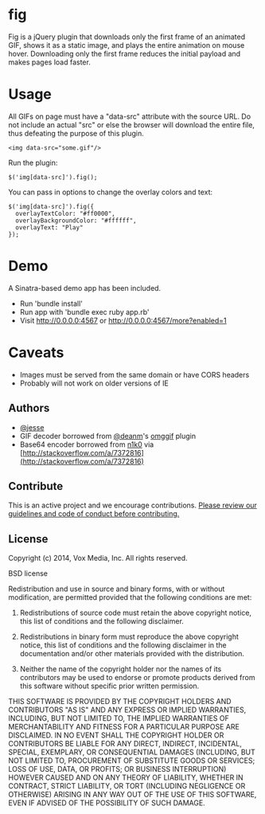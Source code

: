 fig
===
Fig is a jQuery plugin that downloads only the first frame of an animated GIF, shows it as a static image, and plays the entire animation on mouse hover. Downloading only the first frame reduces the initial payload and makes pages load faster.

Usage
====
All GIFs on page must have a "data-src" attribute with the source URL. Do not include an actual "src" or else the browser will download the entire file, thus defeating the purpose of this plugin.
```
<img data-src="some.gif"/>
```

Run the plugin:
```
$('img[data-src]').fig();
```

You can pass in options to change the overlay colors and text:
```
$('img[data-src]').fig({
  overlayTextColor: "#ff0000",
  overlayBackgroundColor: "#ffffff",
  overlayText: "Play"
});
```

Demo
====
A Sinatra-based demo app has been included.
- Run 'bundle install'
- Run app with 'bundle exec ruby app.rb'
- Visit http://0.0.0.0:4567 or http://0.0.0.0:4567/more?enabled=1

Caveats
====
- Images must be served from the same domain or have CORS headers
- Probably will not work on older versions of IE

## Authors

- [@jesse](https://github.com/jesse)
- GIF decoder borrowed from [@deanm](https://github.com/deanm)'s [omggif](https://github.com/deanm/omggif/blob/master/omggif.js) plugin
- Base64 encoder borrowed from [n1k0](https://github.com/n1k0) via [http://stackoverflow.com/a/7372816](http://stackoverflow.com/a/7372816)

## Contribute

This is an active project and we encourage contributions. [Please review our guidelines and code of conduct before contributing.](https://github.com/voxmedia/open-source-contribution-guidelines)

## License 

Copyright (c) 2014, Vox Media, Inc.
All rights reserved.

BSD license

Redistribution and use in source and binary forms, with or without modification, are permitted provided that the following conditions are met:

1. Redistributions of source code must retain the above copyright notice, this list of conditions and the following disclaimer.

2. Redistributions in binary form must reproduce the above copyright notice, this list of conditions and the following disclaimer in the documentation and/or other materials provided with the distribution.

3. Neither the name of the copyright holder nor the names of its contributors may be used to endorse or promote products derived from this software without specific prior written permission.

THIS SOFTWARE IS PROVIDED BY THE COPYRIGHT HOLDERS AND CONTRIBUTORS "AS IS" AND ANY EXPRESS OR IMPLIED WARRANTIES, INCLUDING, BUT NOT LIMITED TO, THE IMPLIED WARRANTIES OF MERCHANTABILITY AND FITNESS FOR A PARTICULAR PURPOSE ARE DISCLAIMED. IN NO EVENT SHALL THE COPYRIGHT HOLDER OR CONTRIBUTORS BE LIABLE FOR ANY DIRECT, INDIRECT, INCIDENTAL, SPECIAL, EXEMPLARY, OR CONSEQUENTIAL DAMAGES (INCLUDING, BUT NOT LIMITED TO, PROCUREMENT OF SUBSTITUTE GOODS OR SERVICES; LOSS OF USE, DATA, OR PROFITS; OR BUSINESS INTERRUPTION) HOWEVER CAUSED AND ON ANY THEORY OF LIABILITY, WHETHER IN CONTRACT, STRICT LIABILITY, OR TORT (INCLUDING NEGLIGENCE OR OTHERWISE) ARISING IN ANY WAY OUT OF THE USE OF THIS SOFTWARE, EVEN IF ADVISED OF THE POSSIBILITY OF SUCH DAMAGE.

